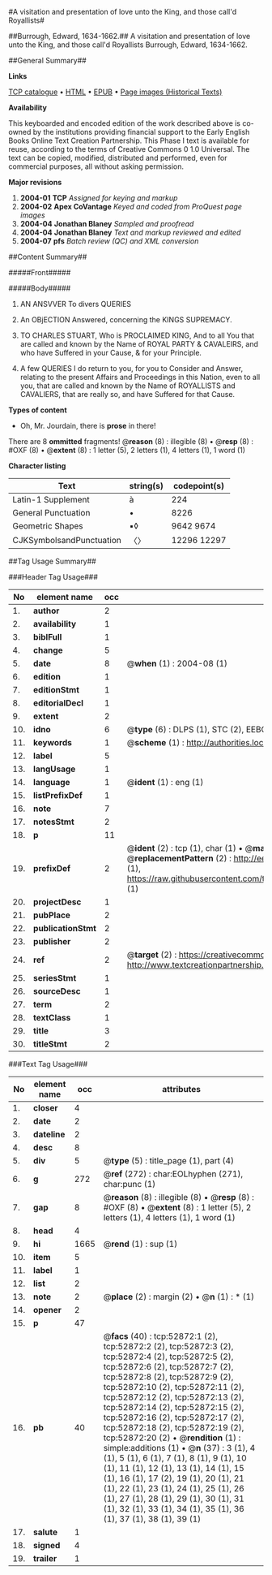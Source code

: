 #A visitation and presentation of love unto the King, and those call'd Royallists#

##Burrough, Edward, 1634-1662.##
A visitation and presentation of love unto the King, and those call'd Royallists
Burrough, Edward, 1634-1662.

##General Summary##

**Links**

[TCP catalogue](http://www.ota.ox.ac.uk/tcp/)  • 
[HTML](http://tei.it.ox.ac.uk/tcp/Texts-HTML/free/A30/A30561.html)  • 
[EPUB](http://tei.it.ox.ac.uk/tcp/Texts-EPUB/free/A30/A30561.epub) • 
[Page images (Historical Texts)](https://data.historicaltexts.jisc.ac.uk/view?pubId=eebo-12035084e&pageId=eebo-12035084e-52872-1)

**Availability**

This keyboarded and encoded edition of the
	       work described above is co-owned by the institutions
	       providing financial support to the Early English Books
	       Online Text Creation Partnership. This Phase I text is
	       available for reuse, according to the terms of Creative
	       Commons 0 1.0 Universal. The text can be copied,
	       modified, distributed and performed, even for
	       commercial purposes, all without asking permission.

**Major revisions**

1. __2004-01__ __TCP__ *Assigned for keying and markup*
1. __2004-02__ __Apex CoVantage__ *Keyed and coded from ProQuest page images*
1. __2004-04__ __Jonathan Blaney__ *Sampled and proofread*
1. __2004-04__ __Jonathan Blaney__ *Text and markup reviewed and edited*
1. __2004-07__ __pfs__ *Batch review (QC) and XML conversion*

##Content Summary##

#####Front#####

#####Body#####

1. AN ANSVVER To divers QUERIES

1. An OBjECTION Answered, concerning the KINGS SUPREMACY.

1. TO CHARLES STUART, Who is PROCLAIMED KING, And to all You that are called and known by the Name of ROYAL PARTY & CAVALEIRS, and who have Suffered in your Cause, & for your Principle.

1. A few QUERIES I do return to you, for you to Consider and Answer, relating to the present Affairs and Proceedings in this Nation, even to all you, that are called and known by the Name of ROYALLISTS and CAVALIERS, that are really so, and have Suffered for that Cause.

**Types of content**

  * Oh, Mr. Jourdain, there is **prose** in there!

There are 8 **ommitted** fragments! 
 @__reason__ (8) : illegible (8)  •  @__resp__ (8) : #OXF (8)  •  @__extent__ (8) : 1 letter (5), 2 letters (1), 4 letters (1), 1 word (1)

**Character listing**


|Text|string(s)|codepoint(s)|
|---|---|---|
|Latin-1 Supplement|à|224|
|General Punctuation|•|8226|
|Geometric Shapes|▪◊|9642 9674|
|CJKSymbolsandPunctuation|〈〉|12296 12297|

##Tag Usage Summary##

###Header Tag Usage###

|No|element name|occ|attributes|
|---|---|---|---|
|1.|__author__|2||
|2.|__availability__|1||
|3.|__biblFull__|1||
|4.|__change__|5||
|5.|__date__|8| @__when__ (1) : 2004-08 (1)|
|6.|__edition__|1||
|7.|__editionStmt__|1||
|8.|__editorialDecl__|1||
|9.|__extent__|2||
|10.|__idno__|6| @__type__ (6) : DLPS (1), STC (2), EEBO-CITATION (1), OCLC (1), VID (1)|
|11.|__keywords__|1| @__scheme__ (1) : http://authorities.loc.gov/ (1)|
|12.|__label__|5||
|13.|__langUsage__|1||
|14.|__language__|1| @__ident__ (1) : eng (1)|
|15.|__listPrefixDef__|1||
|16.|__note__|7||
|17.|__notesStmt__|2||
|18.|__p__|11||
|19.|__prefixDef__|2| @__ident__ (2) : tcp (1), char (1)  •  @__matchPattern__ (2) : ([0-9\-]+):([0-9IVX]+) (1), (.+) (1)  •  @__replacementPattern__ (2) : http://eebo.chadwyck.com/downloadtiff?vid=$1&page=$2 (1), https://raw.githubusercontent.com/textcreationpartnership/Texts/master/tcpchars.xml#$1 (1)|
|20.|__projectDesc__|1||
|21.|__pubPlace__|2||
|22.|__publicationStmt__|2||
|23.|__publisher__|2||
|24.|__ref__|2| @__target__ (2) : https://creativecommons.org/publicdomain/zero/1.0/ (1), http://www.textcreationpartnership.org/docs/. (1)|
|25.|__seriesStmt__|1||
|26.|__sourceDesc__|1||
|27.|__term__|2||
|28.|__textClass__|1||
|29.|__title__|3||
|30.|__titleStmt__|2||


###Text Tag Usage###

|No|element name|occ|attributes|
|---|---|---|---|
|1.|__closer__|4||
|2.|__date__|2||
|3.|__dateline__|2||
|4.|__desc__|8||
|5.|__div__|5| @__type__ (5) : title_page (1), part (4)|
|6.|__g__|272| @__ref__ (272) : char:EOLhyphen (271), char:punc (1)|
|7.|__gap__|8| @__reason__ (8) : illegible (8)  •  @__resp__ (8) : #OXF (8)  •  @__extent__ (8) : 1 letter (5), 2 letters (1), 4 letters (1), 1 word (1)|
|8.|__head__|4||
|9.|__hi__|1665| @__rend__ (1) : sup (1)|
|10.|__item__|5||
|11.|__label__|1||
|12.|__list__|2||
|13.|__note__|2| @__place__ (2) : margin (2)  •  @__n__ (1) : * (1)|
|14.|__opener__|2||
|15.|__p__|47||
|16.|__pb__|40| @__facs__ (40) : tcp:52872:1 (2), tcp:52872:2 (2), tcp:52872:3 (2), tcp:52872:4 (2), tcp:52872:5 (2), tcp:52872:6 (2), tcp:52872:7 (2), tcp:52872:8 (2), tcp:52872:9 (2), tcp:52872:10 (2), tcp:52872:11 (2), tcp:52872:12 (2), tcp:52872:13 (2), tcp:52872:14 (2), tcp:52872:15 (2), tcp:52872:16 (2), tcp:52872:17 (2), tcp:52872:18 (2), tcp:52872:19 (2), tcp:52872:20 (2)  •  @__rendition__ (1) : simple:additions (1)  •  @__n__ (37) : 3 (1), 4 (1), 5 (1), 6 (1), 7 (1), 8 (1), 9 (1), 10 (1), 11 (1), 12 (1), 13 (1), 14 (1), 15 (1), 16 (1), 17 (2), 19 (1), 20 (1), 21 (1), 22 (1), 23 (1), 24 (1), 25 (1), 26 (1), 27 (1), 28 (1), 29 (1), 30 (1), 31 (1), 32 (1), 33 (1), 34 (1), 35 (1), 36 (1), 37 (1), 38 (1), 39 (1)|
|17.|__salute__|1||
|18.|__signed__|4||
|19.|__trailer__|1||

